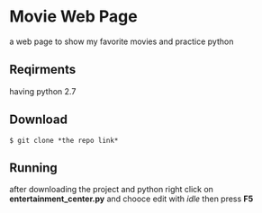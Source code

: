 # Movie Web Page
a web page to show my favorite movies and practice python

## Reqirments
having python 2.7
## Download
`
$ git clone *the repo link*
`
## Running
after downloading the project and python
right click on **entertainment_center.py** and chooce edit with *idle* 
then press **F5** 